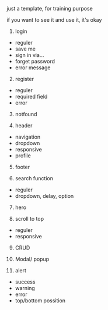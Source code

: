 just a template, for training purpose

if you want to see it and use it, it's okay

1. login

-   reguler
-   save me
-   sign in via...
-   forget password
-   error message

2. register

-   reguler
-   required field
-   error

3. notfound

4. header

-   navigation
-   dropdown
-   responsive
-   profile

5. footer

6. search function

-   reguler
-   dropdown, delay, option

7. hero

8. scroll to top

-   reguler
-   responsive

9. CRUD

10. Modal/ popup

11. alert

-   success
-   warning
-   error
-   top/bottom possition
